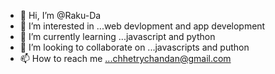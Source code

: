 - 👋 Hi, I’m @Raku-Da
- 👀 I’m interested in ...web devlopment and app development
- 🌱 I’m currently learning ...javascript and python
- 💞️ I’m looking to collaborate on ...javascripts and puthon
- 📫 How to reach me ...chhetrychandan@gmail.com

<!---
Raku-Da/Raku-Da is a ✨ special ✨ repository because its `README.md` (this file) appears on your GitHub profile.
You can click the Preview link to take a look at your changes.
--->
